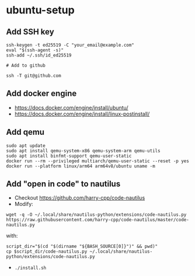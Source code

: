 # ubuntu-setup

## Add SSH key
```
ssh-keygen -t ed25519 -C "your_email@example.com"
eval "$(ssh-agent -s)"
ssh-add ~/.ssh/id_ed25519

# Add to github

ssh -T git@github.com
```

## Add docker engine
- https://docs.docker.com/engine/install/ubuntu/
- https://docs.docker.com/engine/install/linux-postinstall/

## Add qemu
```
sudo apt update
sudo apt install qemu-system-x86 qemu-system-arm qemu-utils
sudo apt install binfmt-support qemu-user-static
docker run --rm --privileged multiarch/qemu-user-static --reset -p yes
docker run --platform linux/arm64 arm64v8/ubuntu uname -m
```

## Add "open in code" to nautilus
- Checkout https://github.com/harry-cpp/code-nautilus
- Modify:  
```
wget -q -O ~/.local/share/nautilus-python/extensions/code-nautilus.py https://raw.githubusercontent.com/harry-cpp/code-nautilus/master/code-nautilus.py
```  
with:  
```
script_dir="$(cd "$(dirname "${BASH_SOURCE[0]}")" && pwd)"
cp $script_dir/code-nautilus.py ~/.local/share/nautilus-python/extensions/code-nautilus.py
```
- `./install.sh`